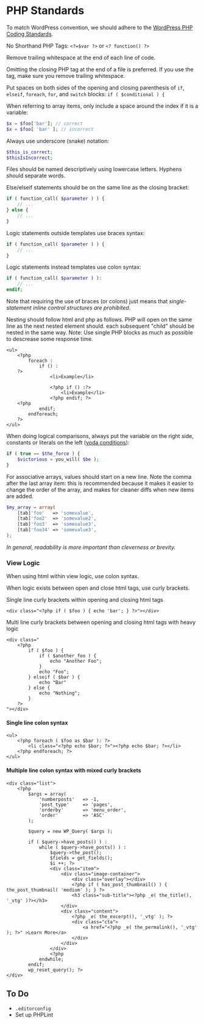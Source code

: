 
# PHP Standards

To match WordPress convention, we should adhere to the [WordPress PHP Coding Standards](https://make.wordpress.org/core/handbook/coding-standards/php/).

No Shorthand PHP Tags: `<?=$var ?>` or `<? function() ?>`

Remove trailing whitespace at the end of each line of code.

Omitting the closing PHP tag at the end of a file is preferred. If you use the tag, make sure you remove trailing whitespace.

Put spaces on both sides of the opening and closing parenthesis of `if`, `elseif`, `foreach`, `for`, and `switch` blocks: `if ( $conditional ) {`

When referring to array items, only include a space around the index if it is a variable:
```php
$x = $foo['bar']; // correct
$x = $foo[ 'bar' ]; // incorrect
```

Always use underscore (snake) notation:
```php
$this_is_correct;
$thisIsIncorrect;
```

Files should be named descriptively using lowercase letters. Hyphens should separate words.

Else/elseif statements should be on the same line as the closing bracket:
```php
if ( function_call( $parameter ) ) {
	// ...
} else {
	// ...
}
```

Logic statements outside templates use braces syntax:
```php
if ( function_call( $parameter ) ) {
	// ...
}
```

Logic statements instead templates use colon syntax:
```php
if ( function_call( $parameter ) ):
	// ...
endif;
```

Note that requiring the use of braces (or colons) just means that *single-statement inline control structures are prohibited*.

Nesting should follow html and php as follows. PHP will open on the same line as the next nested element should. each subsequent "child" should be nested in the same way. Note: Use single PHP blocks as much as possible to descrease some response time.
```
<ul>
	<?php
		foreach :
			if () :
	?>
				<li>Example</li>

				<?php if () :?>
					<li>Example</li>
				<?php endif; ?>
	<?php
			endif;
		endforeach;
	?>
</ul>
```

When doing logical comparisons, always put the variable on the right side, constants or literals on the left ([yoda conditions](https://make.wordpress.org/core/handbook/coding-standards/php/#yoda-conditions)):

```php
if ( true == $the_force ) {
	$victorious = you_will( $be );
}
```

For associative arrays, values should start on a new line. Note the comma after the last array item: this is recommended because it makes it easier to change the order of the array, and makes for cleaner diffs when new items are added.

```php
$my_array = array(
	[tab]'foo'   => 'somevalue',
	[tab]'foo2'  => 'somevalue2',
	[tab]'foo3'  => 'somevalue3',
	[tab]'foo34' => 'somevalue3',
);
```

*In general, readability is more important than cleverness or brevity.*

### View Logic

When using html within view logic, use colon syntax.

When logic exists between open and close html tags, use curly brackets.

Single line curly brackets within opening and closing html tags

`<div class="<?php if ( $foo ) { echo 'bar'; } ?>"></div>`

Multi line curly brackets between opening and closing html tags with heavy logic
```
<div class="
	<?php
		if ( $foo ) {
			if ( $another_foo ) {
				echo "Another Foo";
			}
			echo "Foo";
		} elseif ( $bar ) {
			echo "Bar"
		} else {
			echo "Nothing";
		}
	?>
"></div>
```

#### Single line colon syntax

```
<ul>
	<?php foreach ( $foo as $bar ): ?>
		<li class="<?php echo $bar; ?>"><?php echo $bar; ?></li>
	<?php endforeach; ?>
</ul>
```

#### Multiple line colon syntax with mixed curly brackets

```
<div class="list">
	<?php
		$args = array(
			'numberposts'	=> -1,
			'post_type'		=> 'pages',
			'orderby'		=> 'menu_order',
			'order'			=> 'ASC'
		);

		$query = new WP_Query( $args );

		if ( $query->have_posts() ) :
			while ( $query->have_posts() ) :
				$query->the_post();
				$fields = get_fields();
				$i ++; ?>
				<div class="item">
					<div class="image-container">
						<div class="overlay"></div>
						<?php if ( has_post_thumbnail() ) { the_post_thumbnail( 'medium' ); } ?>
						<h3 class="sub-title"><?php _e( the_title(), '_vtg' )?></h3>
					</div>
					<div class="content">
						<?php _e( the_excerpt(), '_vtg' ); ?>
						<div class="cta">
							<a href="<?php _e( the_permalink(), '_vtg' ); ?>" >Learn More</a>
						</div>
					</div>
				</div>
				<?php
			endwhile;
		endif;
		wp_reset_query(); ?>
</div>
```

## To Do

- `.editorconfig`
- Set up PHPLint


